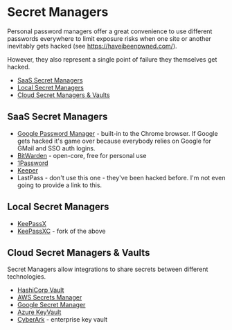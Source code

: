 # Secret Managers

Personal password managers offer a great convenience to use different passwords everywhere to limit
exposure risks when one site or another inevitably gets hacked (see <https://haveibeenpwned.com/>).

However, they also represent a single point of failure they themselves get hacked.

<!-- INDEX_START -->

- [SaaS Secret Managers](#saas-secret-managers)
- [Local Secret Managers](#local-secret-managers)
- [Cloud Secret Managers & Vaults](#cloud-secret-managers--vaults)

<!-- INDEX_END -->

## SaaS Secret Managers

- [Google Password Manager](https://passwords.google.com/?pli=1) - built-in to the Chrome browser. If Google gets hacked it's game over because everybody relies on Google for GMail and SSO auth logins.
- [BitWarden](https://bitwarden.com/) - open-core, free for personal use
- [1Password](https://1password.com/)
- [Keeper](https://www.keepersecurity.com/)
- LastPass - don't use this one - they've been hacked before. I'm not even going to provide a link to this.

## Local Secret Managers

- [KeePassX](https://www.keepassx.org/)
- [KeePassXC](https://keepassxc.org/) - fork of the above

## Cloud Secret Managers & Vaults

Secret Managers allow integrations to share secrets between different technologies.

- [HashiCorp Vault](https://developer.hashicorp.com/vault/docs)
- [AWS Secrets Manager](https://docs.aws.amazon.com/secretsmanager/latest/userguide/intro.html)
- [Google Secret Manager](https://cloud.google.com/secret-manager/docs/overview)
- [Azure KeyVault](https://learn.microsoft.com/en-us/azure/key-vault/general/)
- [CyberArk](https://www.cyberark.com/) - enterprise key vault
